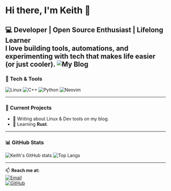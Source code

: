 # Hi there, I'm Keith 👋

💻 **Developer | Open Source Enthusiast | Lifelong Learner**  
I love building tools, automations, and experimenting with tech that makes life easier (or just cooler).
![My Blog](https://www.rizzforge.org)
---

### 🚀 Tech & Tools
![Linux](https://img.shields.io/badge/Linux-FCC624?style=for-the-badge&logo=linux&logoColor=000)
![C++](https://img.shields.io/badge/C++-00599C?style=for-the-badge&logo=cplusplus&logoColor=fff)
![Python](https://img.shields.io/badge/Python-3776AB?style=for-the-badge&logo=python&logoColor=fff)
![Neovim](https://img.shields.io/badge/Neovim-57A143?style=for-the-badge&logo=neovim&logoColor=fff)

---

### 📌 Current Projects
- 📝 Writing about Linux & Dev tools on my blog.
- 🌱 Learning **Rust**.

---

### 📊 GitHub Stats
![Keith's GitHub stats](https://github-readme-stats.vercel.app/api?username=lairizzle&show_icons=true&theme=radical)
![Top Langs](https://github-readme-stats.vercel.app/api/top-langs/?username=lairizzle&layout=compact&theme=radical)

---

📫 **Reach me at:**  
[![Email](https://img.shields.io/badge/Email-me@myemail.com-red?style=flat-square&logo=gmail)](mailto:keith.donaldh@gmail.com)  
[![GitHub](https://img.shields.io/badge/GitHub-lairizzle-black?style=flat-square&logo=github)](https://github.com/lairizzle)
